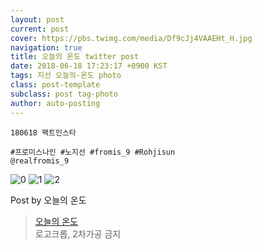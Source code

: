 ```yaml
---
layout: post
current: post
cover: https://pbs.twimg.com/media/Df9cJj4VAAEHt_H.jpg
navigation: true
title: 오늘의 온도 twitter post
date: 2018-06-18 17:23:17 +0900 KST
tags: 지선 오늘의-온도 photo
class: post-template
subclass: post tag-photo
author: auto-posting
---
```


```  
180618 팩트인스타   
  
#프로미스나인 #노지선 #fromis_9 #Rohjisun  
@realfromis_9  

```

![0](https://pbs.twimg.com/media/Df9cF6SUwAAV-mC.jpg)
![1](https://pbs.twimg.com/media/Df9cHrGUcAExJ--.jpg)
![2](https://pbs.twimg.com/media/Df9cJj4VAAEHt_H.jpg)


Post by 오늘의 온도

> [오늘의 온도](https://twitter.com/Temperature_98)  
로고크롭, 2차가공 금지